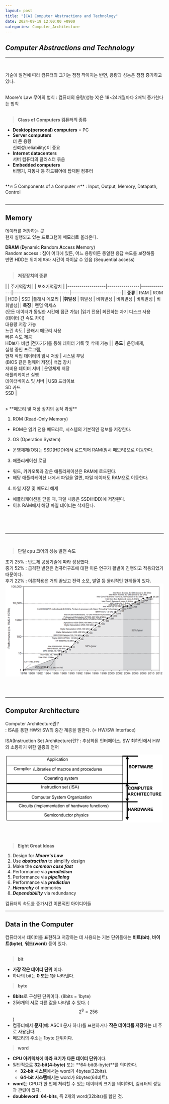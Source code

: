 ```yaml
---
layout: post
title: "[CA] Computer Abstractions and Technology"
date: 2024-09-19 12:00:00 +0900
categories: Computer_Architecture
---
```

## *Computer Abstractions and Technology*
-------
<br>

기술에 발전에 따라 컴퓨터의 크기는 점점 작아지는 반면, 용량과 성능은 점점 증가하고 있다. <br><br>

Moore's Law 무어의 법칙
: 컴퓨터의 용량(성능 X)은 18~24개월마다 2배씩 증가한다는 법칙 <br><br>

> **Class of Computers 컴퓨터의 종류**

- **Desktop(personal) computers** = PC
- **Server computers** <br>
더 큰 용량 <br>
신뢰성(reliability)이 중요
- **Internet datacenters** <br>
서버 컴퓨터의 클러스터 묶음
- **Embedded computers** <br>
비행기, 자동차 등 하드웨어에 탑재된 컴퓨터

<br>
**🔥 5 Components of a Computer 🔥**
: Input, Output, Memory, Datapath, Control
<br><br>

----------
## **Memory**
데이터를 저장하는 곳<br> 현재 실행되고 있는 프로그램이 메모리로 올라온다. <br>

**DRAM** (**D**ynamic **R**andom **A**ccess **M**emory)<br>
Random access : 칩이 어디에 있든, 어느 용량이든 동일한 응답 속도를 보장해줌 <br>
반면 HDD는 위치에 따라 시간이 차이날 수 있음 (Sequential access)<br><br>

> **저장장치의 종류**

|       |    주기억장치   |   |    보조기억장치 | 
|-------------------|----------------|--------------|----------------------------|-------------------------|
| **종류**        | RAM            | ROM        | HDD      | SSD |플래시 메모리 |
|**휘발성**          |   휘발성       | 비휘발성     | 비휘발성         | 비휘발성   | 비휘발성|
| **특징**        |  랜덤 액세스 <br> (모든 데이터가 동일한 시간에 접근 가능) |읽기 전용| 회전하는 자기 디스크 사용<br> (데이터 간 속도 차이)<br> 대용량 저장 가능 <br> 느린 속도 | 플래시 메모리 사용<br> 빠른 속도 제공 <br> HD보다 비쌈 |전자기기를 통해 데이터 기록 및 삭제 가능 |
|   **용도**         | 운영체제,<br> 실행 중인 프로그램,<br> 현재 작업 데이터의 임시 저장 | 시스템 부팅 <br>(BIOS 같은 펌웨어 저장)| 백업 장치<br> 저비용 데이터 서버 | 운영체제 저장<br> 애플리케이션 실행<br> 데이터베이스 및 서버  | USB 드라이브<br> SD 카드<br> SSD  |


<br>
> **메모리 및 저장 장치의 동작 과정**

1. ROM (Read-Only Memory)
- ROM은 읽기 전용 메모리로, 시스템의 기본적인 정보를 저장한다.

2. OS (Operation System)
- 운영체제(OS)는 SSD(HDD)에서 로드되어 RAM(임시 메모리)으로 이동한다.

3. 애플리케이션 로딩
- 워드, 카카오톡과 같은 애플리케이션은 RAM에 로드된다.
- 해당 애플리케이션 내에서 파일을 열면, 파일 데이터도 RAM으로 이동한다.

4. 파일 저장 및 메모리 해제
- 애플리케이션을 닫을 때, 파일 내용은 SSD(HDD)에 저장된다.
- 이후 RAM에서 해당 파일 데이터는 삭제된다.

<br><br><br>

------------
<br>

> **단일 cpu 코어의 성능 발전 속도**

초기 25% : 반도체 공정기술에 따라 성장했다. <br>
중기 52% : 급격한 발전은 컴퓨터구조에 대한 이론 연구가 활발이 진행되고 적용되었기 때문이다. <br>
후기 22% : 이론적용은 거의 끝났고 전력 소모, 발열 등 물리적인 한계들이 있다. <br>
<img src="assets/img/Uniprocessor Performance.png" alt="Uniprocessor Performance" />

<br><br>

------------

## **Computer Architecture**
Computer Architecture란? <br>
: ISA를 통한 HW와 SW의 중간 계층을 말한다. (= HW/SW Interface)<br>

ISA(Instruction Set Architecture)란?
: 추상화된 인터페이스. SW 최하단에서 HW와 소통하기 위한 일종의 언어

<img src="assets/img/Computer Architecture.png" alt="Computer Architecture" width="500"/>

<br><br>

> **Eight Great Ideas**

1. Design for ***Moore's Law***
2. Use ***abstraction*** to simplify design
3. Make the ***common case fast***
4. Performance via ***parallelism***
5. Performance via ***pipelining***
6. Performance via ***prediction***
7. ***Hierarchy*** of memories
8. ***Dependability*** via redundancy

컴퓨터의 속도를 증가시킨 이론적인 아이디어들
<br>

--------------------


## **Data in the Computer**

컴퓨터에서 데이터를 표현하고 저장하는 데 사용되는 기본 단위들에는 **비트(bit)**, **바이트(byte)**, **워드(word)** 등이 있다.
<br><br>

> **bit**

- **가장 작은 데이터 단위** 이다. 
- 하나의 bit는 **0 또는 1**을 나타낸다.

>  **byte**

- **8bits**로 구성된 단위이다. (8bits = 1byte)
- 256개의 서로 다른 값을 나타낼 수 있다. ($$2^{8}=256$$)
- 컴퓨터에서 **문자**(예: ASCII 문자 하나)를 표현하거나 **작은 데이터를 저장**하는 데 주로 사용된다.
- 메모리의 주소는 1byte 단위이다. 

> **word**

- **CPU 아키텍처에 따라 크기가 다른 데이터 단위**이다.
- 일반적으로 **32-bit(4-byte)** 또는 **64-bit(8-byte)**를 의미한다.
  - **32-bit 시스템**에서는 word가 4bytes(32bits).
  - **64-bit 시스템**에서는 word가 8bytes(64비트).
- **word**는 CPU가 한 번에 처리할 수 있는 데이터의 크기를 의미하며, 컴퓨터의 성능과 관련이 있다.
- **doubleword**: **64-bits**, 즉 2개의 word(32bits)를 합친 것.
